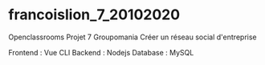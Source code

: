 # francoislion_7_20102020
Openclassrooms Projet 7 Groupomania
Créer un réseau social d'entreprise

Frontend : Vue CLI
Backend : Nodejs
Database : MySQL



